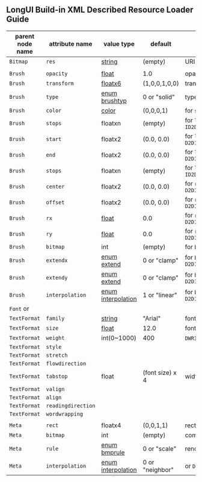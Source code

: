 ## LongUI Build-in XML Described Resource Loader Guide
  
parent node name|attribute name|value type|default|note
----------------|--------------|----------|-------|----
`Bitmap`|`res`|[string](./longui-xml-value-type.md#jump_string)|(empty)|URI for image file
  |  |  |  |  
`Brush`|`opacity`|[float](./longui-xml-value-type.md#jump_float)|1.0|opacity for `ID2D1Brush`
`Brush`|`transform`|[floatx6](./longui-xml-value-type.md#jump_jump_floatx6)|(1,0,0,1,0,0)|transform for `ID2D1Brush`
`Brush`|`type`|[enum brushtyp](./longui-xml-value-type.md#jump_enum_brushtype)|0 or "solid"|type for this brush
`Brush`|`color`|[color](./longui-xml-value-type.md#jump_color)|(0,0,0,1)|for `solid`, color for  `ID2D1SolidColorBrush`
`Brush`|`stops`|floatxn|(empty)|for `linear` and `radial`,  array in any size "stops" for `ID2D1GradientStopCollection`
`Brush`|`start`|floatx2|(0.0, 0.0)|for `linear`, start point for `D2D1_LINEAR_GRADIENT_BRUSH_PROPERTIES::startPoint`
`Brush`|`end`|floatx2|(0.0, 0.0)|for `linear`, end point for `D2D1_LINEAR_GRADIENT_BRUSH_PROPERTIES::endPoint`
`Brush`|`stops`|floatxn|(empty)|for `linear` and `radial`,  array in any size "stops" for `ID2D1GradientStopCollection`
`Brush`|`center`|floatx2|(0.0, 0.0)|for `radial`, center point for `D2D1_RADIAL_GRADIENT_BRUSH_PROPERTIES::center`
`Brush`|`offset`|floatx2|(0.0, 0.0)|for `radial`, origin offset for `D2D1_RADIAL_GRADIENT_BRUSH_PROPERTIES::gradientOriginOffset`
`Brush`|`rx`|[float](./longui-xml-value-type.md#jump_float)|0.0|for `radial`, x-radiu for `D2D1_RADIAL_GRADIENT_BRUSH_PROPERTIES::radiusX`
`Brush`|`ry`|[float](./longui-xml-value-type.md#jump_float)|0.0|for `radial`, y-radiu for `D2D1_RADIAL_GRADIENT_BRUSH_PROPERTIES::radiusY`
`Brush`|`bitmap`|int|(empty)|for `bitmap`, common bitmap resource index
`Brush`|`extendx`|[enum extend](./longui-xml-value-type.md#jump_enum_extend)|0 or "clamp"|for `bitmap`, x-extendy mode for `D2D1_BITMAP_BRUSH_PROPERTIES1::extendModeX`
`Brush`|`extendy`|[enum extend](./longui-xml-value-type.md#jump_enum_extend)|0 or "clamp"|for `bitmap`, y-extendy mode for `D2D1_BITMAP_BRUSH_PROPERTIES1::extendModeY`
`Brush`|`interpolation`|[enum interpolation](./longui-xml-value-type.md#jump_enum_interpolation)|1 or "linear"|for `bitmap`, interpolation mode for `D2D1_BITMAP_BRUSH_PROPERTIES1::interpolationMode`
`Font` or|  |  |  |  
`TextFormat`|`family`|[string](./longui-xml-value-type.md#jump_string)|"Arial"|font family name
`TextFormat`|`size`|[float](./longui-xml-value-type.md#jump_float)|12.0|font size
`TextFormat`|`weight`|int(0~1000)|400|`DWRITE_FONT_WEIGHT_NORMAL`=400 in `DWRITE_FONT_WEIGHT`
`TextFormat`|`style`|  |  |  
`TextFormat`|`stretch`|  |  |  
`TextFormat`|`flowdirection`|  |  |  
`TextFormat`|`tabstop`|float|(font size) x 4| width of `\t`
`TextFormat`|`valign`|  |  |  
`TextFormat`|`align`|  |  |  
`TextFormat`|`readingdirection`|  |  |  
`TextFormat`|`wordwrapping`|  |  |  
  |  |  |  |  
`Meta`|`rect`|floatx4|(0,0,1,1)|rect of bitmap, `src_rect`
`Meta`|`bitmap`|int|(empty)|common bitmap resource index
`Meta`|`rule`|[enum bmprule](./longui-xml-value-type.md#jump_enum_bmprule)|0 or "scale"| rendering-rule for this meta
`Meta`|`interpolation`|[enum interpolation](./longui-xml-value-type.md#jump_enum_interpolation)|0 or "neighbor"|or `D2D1_INTERPOLATION_MODE`
  